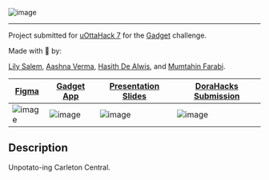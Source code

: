 ![image](https://github.com/user-attachments/assets/9c9ba674-3137-40e4-930e-652ab76f8246)

---

Project submitted for [uOttaHack 7](https://2025.uottahack.ca/) for the [Gadget](https://gadget.dev/) challenge.

Made with 💚 by:

[Lily Salem](https://www.linkedin.com/in/lily-s-396190262/), [Aashna Verma](https://aashna-verma.github.io/), [Hasith De Alwis](https://hasithdev.com/), and [Mumtahin Farabi](https://github.com/MFarabi619).

| [Figma](https://www.figma.com/design/yCW89M8HS3Rq4oxdHOkDHF/%E2%9C%A8-cuNext?node-id=230-3182&t=uQpzRWAydJePrWI3-1) | [Gadget App](https://carleton-central-redesign.gadget.app/) | [Presentation Slides](https://cunext.netlify.app) | [DoraHacks Submission](https://dorahacks.io/buidl/21560/) |
|-|-|-|-|
| ![image](https://github.com/user-attachments/assets/c6c831d7-bf93-4410-a29c-faa7fa0942b9) | ![image](https://github.com/user-attachments/assets/cf654ed8-5db5-49fa-99b1-3485c12923f6) | ![image](https://github.com/user-attachments/assets/d32b6d34-e475-4170-a323-45470541d0e9) | ![image](https://github.com/user-attachments/assets/19f2fa83-3aed-4fa2-b9fc-82794883587f) |

## Description

Unpotato-ing Carleton Central.
